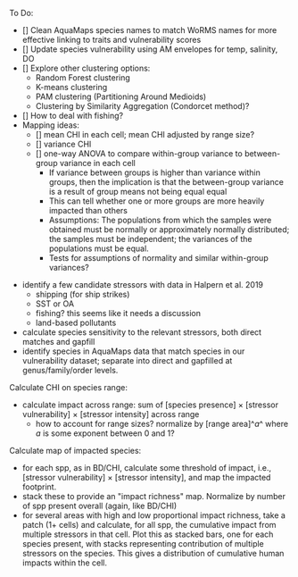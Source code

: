 To Do:

* [] Clean AquaMaps species names to match WoRMS names for more effective linking to traits and vulnerability scores
* [] Update species vulnerability using AM envelopes for temp, salinity, DO
* [] Explore other clustering options:
    * Random Forest clustering
    * K-means clustering
    * PAM clustering (Partitioning Around Medioids)
    * Clustering by Similarity Aggregation (Condorcet method)?
* [] How to deal with fishing?
* Mapping ideas:
    * [] mean CHI in each cell; mean CHI adjusted by range size?
    * [] variance CHI
    * [] one-way ANOVA to compare within-group variance to between-group variance in each cell
        * If variance between groups is higher than variance within groups, then the implication is that the between-group variance is a result of group means not being equal equal
        * This can tell whether one or more groups are more heavily impacted than others
        * Assumptions: The populations from which the samples were obtained must be normally or approximately normally distributed; the samples must be independent; the variances of the populations must be equal.
        * Tests for assumptions of normality and similar within-group variances?

- identify a few candidate stressors with data in Halpern et al. 2019
    - shipping (for ship strikes)
    - SST or OA
    - fishing? this seems like it needs a discussion
    - land-based pollutants
- calculate species sensitivity to the relevant stressors, both direct matches and gapfill
- identify species in AquaMaps data that match species in our vulnerability dataset; separate into direct and gapfilled at genus/family/order levels.

Calculate CHI on species range:
- calculate impact across range: sum of [species presence] $\times$ [stressor vulnerability] $\times$ [stressor intensity] across range
    - how to account for range sizes?  normalize by [range area]^_a_^ where _a_ is some exponent between 0 and 1?

Calculate map of impacted species:
- for each spp, as in BD/CHI, calculate some threshold of impact, i.e., [stressor vulnerability] $\times$ [stressor intensity], and map the impacted footprint.
- stack these to provide an "impact richness" map.  Normalize by number of spp present overall (again, like BD/CHI)
- for several areas with high and low proportional impact richness, take a patch (1+ cells) and calculate, for all spp, the cumulative impact from multiple stressors in that cell.  Plot this as stacked bars, one for each species present, with stacks representing contribution of multiple stressors on the species.  This gives a distribution of cumulative human impacts within the cell.
